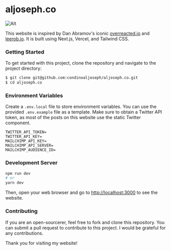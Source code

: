 # aljoseph.co

![Alt](https://repobeats.axiom.co/api/embed/29be40e97658ed74bec264f66d105b01672ba284.svg "Repobeats analytics image")

This website is inspired by Dan Abramov's iconic [overreacted.io](https://overreacted.io/) and [leerob.io](https://leerob.io/). It is built using Next.js, Vercel, and Tailwind CSS.

### Getting Started

To get started with this project, clone the repository and navigate to the project directory:

```bash
$ git clone git@github.com:condinoaljoseph/aljoseph.co.git
$ cd aljoseph.co
```

### Environment Variables

Create a `.env.local` file to store environment variables. You can use the provided `.env.example` file as a template. Make sure to obtain a Twitter API token, as most of the posts on this website use the static Twitter component.

```env
TWITTER_API_TOKEN=
TWITTER_API_KEY=
MAILCHIMP_API_KEY=
MAILCHIMP_API_SERVER=
MAILCHIMP_AUDIENCE_ID=
```

### Development Server

```bash
npm run dev
# or
yarn dev
```

Then, open your web browser and go to [http://localhost:3000](http://localhost:3000) to see the website.

### Contributing

If you are an open-sourcerer, feel free to fork and clone this repository. You can submit a pull request to contribute to this project. I would be grateful for any contributions.

Thank you for visiting my website!
